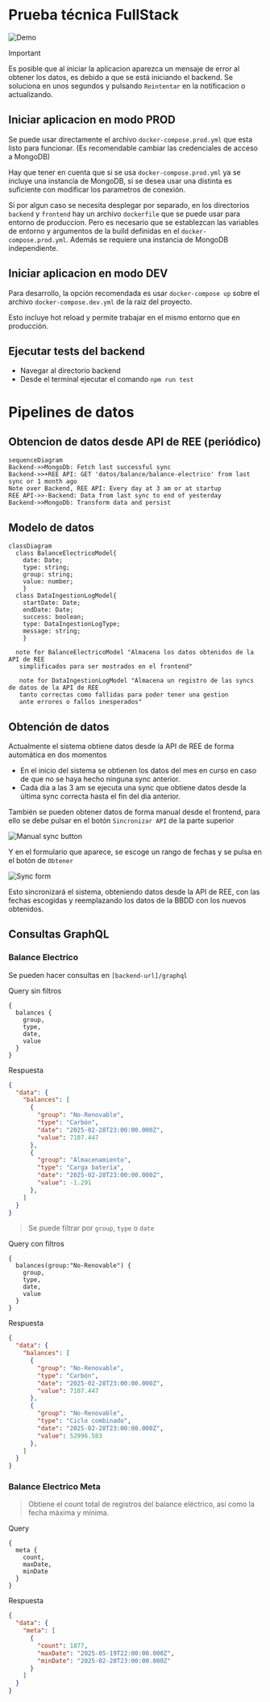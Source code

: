# Prueba técnica FullStack

![Demo](docs/demo.gif)

> [!IMPORTANT]
> Es posible que al iniciar la aplicacion aparezca un mensaje de error al obtener los datos, es debido a que se está iniciando el backend. Se soluciona en unos segundos y pulsando `Reintentar` en la notificacion o actualizando.


## Iniciar aplicacion en modo PROD

Se puede usar directamente el archivo `docker-compose.prod.yml` que esta listo para funcionar. (Es recomendable cambiar las credenciales de acceso a MongoDB)

Hay que tener en cuenta que si se usa `docker-compose.prod.yml` ya se incluye una instancia de MongoDB, si se desea usar una distinta es suficiente con modificar los parametros de conexión.

Si por algun caso se necesita desplegar por separado, en los directorios `backend` y `frontend` hay un archivo `dockerfile` que se puede usar para entorno de produccion. Pero es necesario que se establezcan las variables de entorno y argumentos de la build definidas en el `docker-compose.prod.yml`. Además se requiere una instancia de MongoDB independiente.

## Iniciar aplicacion en modo DEV

Para desarrollo, la opción recomendada es usar `docker-compose up` sobre el archivo `docker-compose.dev.yml` de la raiz del proyecto.

Esto incluye hot reload y permite trabajar en el mismo entorno que en producción.

## Ejecutar tests del backend

- Navegar al directorio backend
- Desde el terminal ejecutar el comando `npm run test`

# Pipelines de datos

## Obtencion de datos desde API de REE (periódico)

```mermaid
sequenceDiagram
Backend->>MongoDb: Fetch last successful sync
Backend->>+REE API: GET 'datos/balance/balance-electrico' from last sync or 1 month ago
Note over Backend, REE API: Every day at 3 am or at startup
REE API->>-Backend: Data from last sync to end of yesterday
Backend->>MongoDb: Transform data and persist
```

## Modelo de datos

```mermaid
classDiagram
  class BalanceElectricoModel{
    date: Date;
    type: string;
    group: string;
    value: number;
    }
  class DataIngestionLogModel{
    startDate: Date;
    endDate: Date;
    success: boolean;
    type: DataIngestionLogType;
    message: string;
    }

  note for BalanceElectricoModel "Almacena los datos obtenidos de la API de REE
   simplificados para ser mostrados en el frontend"

   note for DataIngestionLogModel "Almacena un registro de las syncs de datos de la API de REE
   tanto correctas como fallidas para poder tener una gestion
   ante errores o fallos inesperados"
```

## Obtención de datos

Actualmente el sistema obtiene datos desde la API de REE de forma automática en dos momentos

- En el inicio del sistema se obtienen los datos del mes en curso en caso de que no se haya hecho ninguna sync anterior.
- Cada dia a las 3 am se ejecuta una sync que obtiene datos desde la última sync correcta hasta el fin del dia anterior.

También se pueden obtener datos de forma manual desde el frontend, para ello se debe pulsar en el botón `Sincronizar API` de la parte superior

![Manual sync button](docs/manual-sync-button.png)

Y en el formulario que aparece, se escoge un rango de fechas y se pulsa en el botón de `Obtener`

![Sync form](docs/sync-form.png)

Esto sincronizará el sistema, obteniendo datos desde la API de REE, con las fechas escogidas y reemplazando los datos de la BBDD con los nuevos obtenidos.

## Consultas GraphQL

### Balance Electrico

Se pueden hacer consultas en `[backend-url]/graphql`

Query sin filtros
```gql
{
  balances {
    group,
    type,
    date,
    value
  }
}
```

Respuesta
```json
{
  "data": {
    "balances": [
      {
        "group": "No-Renovable",
        "type": "Carbón",
        "date": "2025-02-28T23:00:00.000Z",
        "value": 7107.447
      },
      {
        "group": "Almacenamiento",
        "type": "Carga batería",
        "date": "2025-02-28T23:00:00.000Z",
        "value": -1.291
      },
    ]
  }
}
```

>Se puede filtrar por `group`, `type` o `date`

Query con filtros
```gql
{
  balances(group:"No-Renovable") {
    group,
    type,
    date,
    value
  }
}
```

Respuesta
```json
{
  "data": {
    "balances": [
      {
        "group": "No-Renovable",
        "type": "Carbón",
        "date": "2025-02-28T23:00:00.000Z",
        "value": 7107.447
      },
      {
        "group": "No-Renovable",
        "type": "Ciclo combinado",
        "date": "2025-02-28T23:00:00.000Z",
        "value": 52996.583
      },
    ]
  }
}
```

### Balance Electrico Meta
> Obtiene el count total de registros del balance eléctrico, así como la fecha máxima y mínima.

Query
```gql
{
  meta {
    count,
    maxDate,
    minDate
  }
}
```
Respuesta
```json
{
  "data": {
    "meta": [
      {
        "count": 1877,
        "maxDate": "2025-05-19T22:00:00.000Z",
        "minDate": "2025-02-28T23:00:00.000Z"
      }
    ]
  }
}
```
